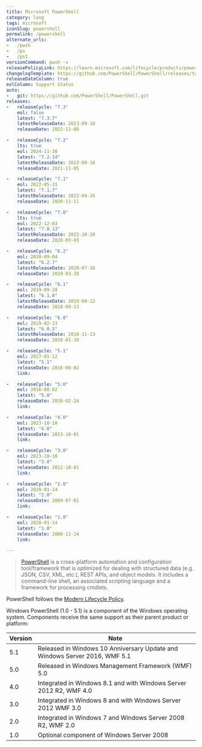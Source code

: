 ```yaml
---
title: Microsoft PowerShell
category: lang
tags: microsoft
iconSlug: powershell
permalink: /powershell
alternate_urls:
-   /pwsh
-   /ps
-   /ps1
versionCommand: pwsh -v
releasePolicyLink: https://learn.microsoft.com/lifecycle/products/powershell
changelogTemplate: https://github.com/PowerShell/PowerShell/releases/tag/v__LATEST__
releaseDateColumn: true
eolColumn: Support Status
auto:
-   git: https://github.com/PowerShell/PowerShell.git
releases:
-   releaseCycle: "7.3"
    eol: false
    latest: "7.3.7"
    latestReleaseDate: 2023-09-18
    releaseDate: 2022-11-08

-   releaseCycle: "7.2"
    lts: true
    eol: 2024-11-30
    latest: "7.2.14"
    latestReleaseDate: 2023-09-18
    releaseDate: 2021-11-05

-   releaseCycle: "7.1"
    eol: 2022-05-31
    latest: "7.1.7"
    latestReleaseDate: 2022-04-26
    releaseDate: 2020-11-11

-   releaseCycle: "7.0"
    lts: true
    eol: 2022-12-03
    latest: "7.0.13"
    latestReleaseDate: 2022-10-20
    releaseDate: 2020-03-03

-   releaseCycle: "6.2"
    eol: 2020-09-04
    latest: "6.2.7"
    latestReleaseDate: 2020-07-16
    releaseDate: 2019-03-28

-   releaseCycle: "6.1"
    eol: 2019-09-28
    latest: "6.1.6"
    latestReleaseDate: 2019-09-12
    releaseDate: 2018-09-13

-   releaseCycle: "6.0"
    eol: 2019-02-13
    latest: "6.0.5"
    latestReleaseDate: 2018-11-13
    releaseDate: 2018-01-10

-   releaseCycle: "5.1"
    eol: 2027-01-12
    latest: "5.1"
    releaseDate: 2016-08-02
    link:

-   releaseCycle: "5.0"
    eol: 2016-08-02
    latest: "5.0"
    releaseDate: 2016-02-24
    link:

-   releaseCycle: "4.0"
    eol: 2023-10-10
    latest: "4.0"
    releaseDate: 2013-10-01
    link:

-   releaseCycle: "3.0"
    eol: 2023-10-10
    latest: "3.0"
    releaseDate: 2012-10-01
    link:

-   releaseCycle: "2.0"
    eol: 2020-01-14
    latest: "2.0"
    releaseDate: 2009-07-01
    link:

-   releaseCycle: "1.0"
    eol: 2020-01-14
    latest: "1.0"
    releaseDate: 2006-11-14
    link:

---
```


> [PowerShell](https://aka.ms/powershell)  is a cross-platform automation and configuration tool/framework that is optimized for dealing with structured data (e.g. JSON, CSV, XML, etc.), REST APIs, and object models. It includes a command-line shell, an associated scripting language and a framework for processing cmdlets.

PowerShell follows the [Modern Lifecycle Policy](https://learn.microsoft.com/powershell/scripting/install/PowerShell-Support-Lifecycle).

Windows PowerShell (1.0 - 5.1) is a component of the Windows operating system. Components receive the same support as their parent product or platform:

| Version   | Note                                                                       |
|-----------|----------------------------------------------------------------------------|
| 5.1       | Released in Windows 10 Anniversary Update and Windows Server 2016, WMF 5.1 |
| 5.0       | Released in Windows Management Framework (WMF) 5.0                         |
| 4.0       | Integrated in Windows 8.1 and with Windows Server 2012 R2, WMF 4.0         |
| 3.0       | Integrated in Windows 8 and with Windows Server 2012 WMF 3.0               |
| 2.0       | Integrated in Windows 7 and Windows Server 2008 R2, WMF 2.0                |
| 1.0       | Optional component of Windows Server 2008                                  |
